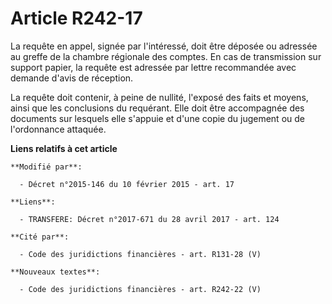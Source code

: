 # Article R242-17

La requête en appel, signée par l'intéressé, doit être déposée ou adressée au greffe de la chambre régionale des comptes. En
cas de transmission sur support papier, la requête est adressée par lettre recommandée avec demande d'avis de réception. 

La requête doit contenir, à peine de nullité, l'exposé des faits et moyens, ainsi que les conclusions du requérant. Elle doit
être accompagnée des documents sur lesquels elle s'appuie et d'une copie du jugement ou de l'ordonnance attaquée.

**Liens relatifs à cet article**

	**Modifié par**:

	  - Décret n°2015-146 du 10 février 2015 - art. 17

	**Liens**:

	  - TRANSFERE: Décret n°2017-671 du 28 avril 2017 - art. 124

	**Cité par**:

	  - Code des juridictions financières - art. R131-28 (V)

	**Nouveaux textes**:

	  - Code des juridictions financières - art. R242-22 (V)
